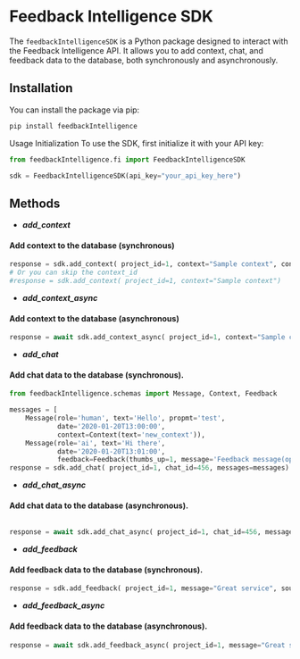 # Feedback Intelligence SDK

The `feedbackIntelligenceSDK` is a Python package designed to interact with the Feedback Intelligence API. It allows you
to add context, chat, and feedback data to the database, both synchronously and asynchronously.

## Installation

You can install the package via pip:

```bash
pip install feedbackIntelligence
```

Usage
Initialization
To use the SDK, first initialize it with your API key:

```python
from feedbackIntelligence.fi import FeedbackIntelligenceSDK

sdk = FeedbackIntelligenceSDK(api_key="your_api_key_here")
```

## Methods

- ***add_context***

#### Add context to the database (synchronous)

```python
response = sdk.add_context( project_id=1, context="Sample context", context_id=123)
# Or you can skip the context_id
#response = sdk.add_context( project_id=1, context="Sample context")

```

- ***add_context_async***

#### Add context to the database (asynchronous)

```python
response = await sdk.add_context_async( project_id=1, context="Sample context", context_id=123)
```

- ***add_chat***

#### Add chat data to the database (synchronous).

```python
from feedbackIntelligence.schemas import Message, Context, Feedback

messages = [
    Message(role='human', text='Hello', propmt='test', 
            date='2020-01-20T13:00:00',
            context=Context(text='new_context')), 
    Message(role='ai', text='Hi there', 
            date='2020-01-20T13:01:00',
            feedback=Feedback(thumbs_up=1, message='Feedback message(optional)'))]
response = sdk.add_chat( project_id=1, chat_id=456, messages=messages)
```

- ***add_chat_async***

#### Add chat data to the database (asynchronous).

```python

response = await sdk.add_chat_async( project_id=1, chat_id=456, messages=messages)
```

- ***add_feedback***

#### Add feedback data to the database (synchronous).

```python
response = sdk.add_feedback( project_id=1, message="Great service", source="email")
```

- ***add_feedback_async***

#### Add feedback data to the database (asynchronous).

```python
response = await sdk.add_feedback_async( project_id=1, message="Great service", source="survey")
```

